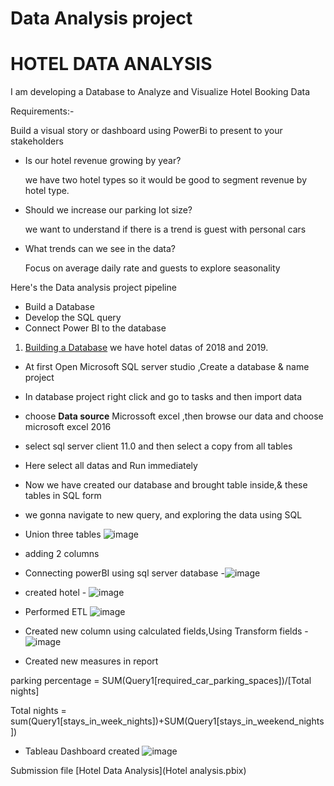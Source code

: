 # Data Analysis project

# HOTEL DATA ANALYSIS

I am developing a Database to Analyze and Visualize Hotel Booking Data 

Requirements:-

Build a visual story or dashboard using PowerBi to present to your stakeholders

* Is our hotel revenue growing by year?
 
  we have two hotel types so it would be good to segment revenue by hotel type.
 * Should we increase our parking lot size?
 
   we want to  understand if there is a trend is guest with personal cars
  * What trends can we see in the data?
    
    Focus on average daily rate and guests to explore seasonality
   
   Here's the Data analysis project pipeline
   
   * Build a Database
   * Develop the SQL query
   * Connect Power BI to the database
    
  1. <ins>Building a Database</ins>
  we have hotel datas of 2018 and 2019.
  * At first Open Microsoft SQL server studio ,Create a database & name project
  * In database project right click and go to tasks and then import data
  * choose **Data source** Microssoft excel ,then browse our data and choose microsoft excel 2016
  * select sql server client 11.0 and then select a copy from all tables
  * Here select all datas and Run immediately
  * Now we have created our database and brought table inside,& these tables in SQL form
  * we gonna navigate to new query, and exploring the data using SQL
  * Union three tables ![image](https://user-images.githubusercontent.com/109593081/211749492-aa86d42a-ea68-4a60-a055-48883a225953.png)
* adding 2 columns
* Connecting powerBI using sql server database -![image](https://user-images.githubusercontent.com/109593081/211766733-ce589f6f-7a89-4f53-b619-9d0da458b7f2.png)
* created hotel - ![image](https://user-images.githubusercontent.com/109593081/211794334-33aabfb0-a136-4025-953e-1f5d54380004.png)

* Performed ETL 
![image](https://user-images.githubusercontent.com/109593081/211794921-1779415f-564b-40e1-b07c-8e164f3ba9ae.png)
* Created new column using calculated fields,Using Transform fields - ![image](https://user-images.githubusercontent.com/109593081/211795263-144e4209-df12-4427-a442-16ac84b30b49.png)
* Created new measures in report

parking percentage = SUM(Query1[required_car_parking_spaces])/[Total nights]

Total nights = sum(Query1[stays_in_week_nights])+SUM(Query1[stays_in_weekend_nights])
* Tableau Dashboard created ![image](https://user-images.githubusercontent.com/109593081/211798304-44211a73-922c-4f00-b163-c3c2d0012e38.png)


Submission file [Hotel Data Analysis](Hotel analysis.pbix)

